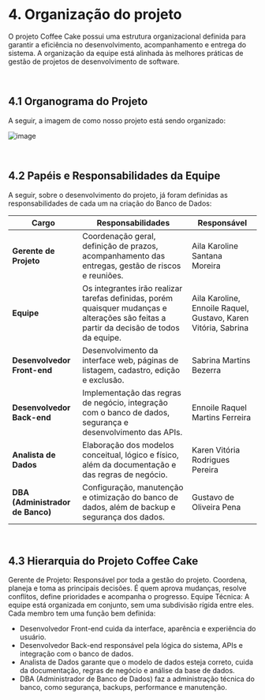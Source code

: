 # 4. Organização do projeto
O projeto Coffee Cake possui uma estrutura organizacional definida para garantir a eficiência no desenvolvimento, acompanhamento e entrega do sistema. A organização da equipe está alinhada às melhores práticas de gestão de projetos de desenvolvimento de software.

<br>

## 4.1 Organograma do Projeto
A seguir, a imagem de como nosso projeto está sendo organizado:

![image](https://github.com/user-attachments/assets/62704483-20d8-4d16-8957-57409d22f67d)

<br>

## 4.2 Papéis e Responsabilidades da Equipe
A seguir, sobre o desenvolvimento do projeto, já foram definidas as responsabilidades de cada um na criação do Banco de Dados:


| Cargo                       | Responsabilidades                                                                                                                                  | Responsável                                                                                         |
|-----------------------------|-----------------------------------------------------------------------------------------------------------------------------------------------------|-----------------------------------------------------------------------------------------------------|
| **Gerente de Projeto**      | Coordenação geral, definição de prazos, acompanhamento das entregas, gestão de riscos e reuniões.                                                 | Aila Karoline Santana Moreira                                                                      |
| **Equipe**                  | Os integrantes irão realizar tarefas definidas, porém quaisquer mudanças e alterações são feitas a partir da decisão de todos da equipe.                                              | Aila Karoline, Ennoile Raquel, Gustavo, Karen Vitória, Sabrina                                     |
| **Desenvolvedor Front-end** | Desenvolvimento da interface web, páginas de listagem, cadastro, edição e exclusão.                                                               | Sabrina Martins Bezerra                                                                             |
| **Desenvolvedor Back-end**  | Implementação das regras de negócio, integração com o banco de dados, segurança e desenvolvimento das APIs.                                       | Ennoile Raquel Martins Ferreira                                                                     |
| **Analista de Dados**       | Elaboração dos modelos conceitual, lógico e físico, além da documentação e das regras de negócio.                                                 | Karen Vitória Rodrigues Pereira                                                                     |
| **DBA (Administrador de Banco)** | Configuração, manutenção e otimização do banco de dados, além de backup e segurança dos dados.                                               | Gustavo de Oliveira Pena                                                                            |
<br> 

## 4.3 Hierarquia do Projeto Coffee Cake
Gerente de Projeto: Responsável por toda a gestão do projeto. Coordena, planeja e toma as principais decisões. É quem aprova mudanças, resolve conflitos, define prioridades e acompanha o progresso.
Equipe Técnica: A equipe está organizada em conjunto, sem uma subdivisão rígida entre eles. Cada membro tem uma função bem definida:
- Desenvolvedor Front-end cuida da interface, aparência e experiência do usuário.
- Desenvolvedor Back-end responsável pela lógica do sistema, APIs e integração com o banco de dados.
- Analista de Dados garante que o modelo de dados esteja correto, cuida da documentação, regras de negócio e análise da base de dados.
- DBA (Administrador de Banco de Dados) faz a administração técnica do banco, como segurança, backups, performance e manutenção.
